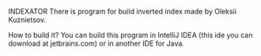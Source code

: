 INDEXATOR
There is program for build inverted index made by Oleksii Kuznietsov.

How to build it?
You can build this program in IntelliJ IDEA (this ide you can download at jetbrains.com) or in another IDE for Java.
